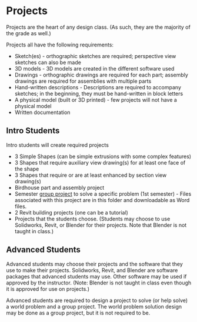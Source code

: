 # Projects

Projects are the heart of any design class.  (As such, they are the majority of the grade as well.)

Projects all have the following requirements:
- Sketch(es) - orthographic sketches are required; perspective view sketches can also be made
- 3D models - 3D models are created in the different software used
- Drawings - orthographic drawings are required for each part; assembly drawings are required for assemblies with multiple parts
- Hand-written descriptions - Descriptions are required to accompany sketches; in the beginning, they must be hand-written in block letters
- A physical model (built or 3D printed) - few projects will not have a physical model
- Written documentation

## Intro Students

Intro students will create required projects

- 3 Simple Shapes (can be simple extrusions with some complex features)
- 3 Shapes that require auxiliary view drawing(s) for at least one face of the shape
- 3 Shapes that require or are at least enhanced by section view drawing(s)
- Birdhouse part and assembly project
- Semester [group project](https://github.com/MichaelTMiyoshi/DesignWithMiyoshi/blob/master/Projects/pr_2023RollingToy.docx) to solve a specific problem (1st semester) - Files associated with this project are in this folder and downloadable as Word files.
- 2 Revit building projects (one can be a tutorial)
- Projects that the students choose.  (Students may choose to use Solidworks, Revit, or Blender for their projects.  Note that Blender is not taught in class.)

## Advanced Students

Advanced students may choose their projects and the software that they use to make their projects.  Solidworks, Revit, and Blender are software packages that advanced students may use.  Other software may be used if approved by the instructor.  (Note: Blender is not taught in class even though it is approved for use on projects.)

Advanced students are required to design a project to solve (or help solve) a world problem and a group project.  The world problem solution design may be done as a group project, but it is not required to be.
